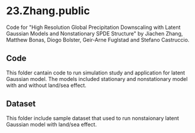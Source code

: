 # 23.Zhang.public
Code for "High Resolution Global Precipitation Downscaling with Latent Gaussian Models and Nonstationary SPDE Structure" by Jiachen Zhang, Matthew Bonas, Diogo Bolster, Geir-Arne Fuglstad and Stefano Castruccio.

## Code
 This folder cantain code to run simulation study and application for latent Gaussian model. The models included stationary and nonstationary model with and without land/sea effect.

## Dataset
This folder include sample dataset that used to run nonstaionary latent Gaussian model with land/sea effect.
